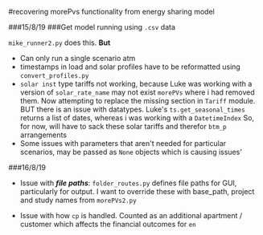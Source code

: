 #recovering morePvs functionality from energy sharing model

###15/8/19
###Get model running using `.csv` data 

 `mike_runner2.py` does this. 
 **But** 
 - Can only run a single scenario atm
 - timestamps in load and solar profiles have to be reformatted using `convert_profiles.py`
 -  `solar inst` type tariffs not working, because Luke was working with a version of  `solar_rate_name` may not exist
 `morePVs` where i had removed them. Now attempting to replace the missing section in `Tariff` module. BUT there is an issue
 with datatypes. Luke's `ts.get_seasonal_times` returns a list of dates, whereas i was working with a `DatetimeIndex`
 So, for now, will have to sack these solar tariffs and therefor `btm_p` arrangements
 - Some issues with parameters that aren't needed for particular scenarios, may be passed as `None` objects which is causing issues'


###16/8/19
- Issue with ***file paths***: `folder_routes.py` defines file paths for GUI, particularly for output.
I want to override these with base_path, project and study names from `morePVs2.py`


- Issue with how `cp` is handled. Counted as an additional apartment / customer which affects the financial outcomes for `en`

